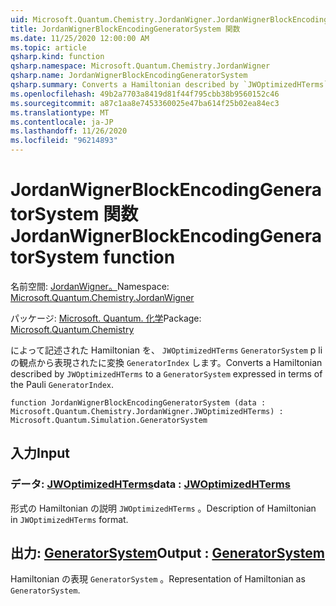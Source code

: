 ```yaml
---
uid: Microsoft.Quantum.Chemistry.JordanWigner.JordanWignerBlockEncodingGeneratorSystem
title: JordanWignerBlockEncodingGeneratorSystem 関数
ms.date: 11/25/2020 12:00:00 AM
ms.topic: article
qsharp.kind: function
qsharp.namespace: Microsoft.Quantum.Chemistry.JordanWigner
qsharp.name: JordanWignerBlockEncodingGeneratorSystem
qsharp.summary: Converts a Hamiltonian described by `JWOptimizedHTerms` to a `GeneratorSystem` expressed in terms of the Pauli `GeneratorIndex`.
ms.openlocfilehash: 49b2a7703a8419d81f44f795cbb38b9560152c46
ms.sourcegitcommit: a87c1aa8e7453360025e47ba614f25b02ea84ec3
ms.translationtype: MT
ms.contentlocale: ja-JP
ms.lasthandoff: 11/26/2020
ms.locfileid: "96214893"
---
```

# <a name="jordanwignerblockencodinggeneratorsystem-function"></a><span data-ttu-id="d210b-102">JordanWignerBlockEncodingGeneratorSystem 関数</span><span class="sxs-lookup"><span data-stu-id="d210b-102">JordanWignerBlockEncodingGeneratorSystem function</span></span>

<span data-ttu-id="d210b-103">名前空間: [JordanWigner。](xref:Microsoft.Quantum.Chemistry.JordanWigner)</span><span class="sxs-lookup"><span data-stu-id="d210b-103">Namespace: [Microsoft.Quantum.Chemistry.JordanWigner](xref:Microsoft.Quantum.Chemistry.JordanWigner)</span></span>

<span data-ttu-id="d210b-104">パッケージ: [Microsoft. Quantum. 化学](https://nuget.org/packages/Microsoft.Quantum.Chemistry)</span><span class="sxs-lookup"><span data-stu-id="d210b-104">Package: [Microsoft.Quantum.Chemistry](https://nuget.org/packages/Microsoft.Quantum.Chemistry)</span></span>


<span data-ttu-id="d210b-105">によって記述された Hamiltonian を、 `JWOptimizedHTerms` `GeneratorSystem` p li の観点から表現されたに変換 `GeneratorIndex` します。</span><span class="sxs-lookup"><span data-stu-id="d210b-105">Converts a Hamiltonian described by `JWOptimizedHTerms` to a `GeneratorSystem` expressed in terms of the Pauli `GeneratorIndex`.</span></span>

```qsharp
function JordanWignerBlockEncodingGeneratorSystem (data : Microsoft.Quantum.Chemistry.JordanWigner.JWOptimizedHTerms) : Microsoft.Quantum.Simulation.GeneratorSystem
```


## <a name="input"></a><span data-ttu-id="d210b-106">入力</span><span class="sxs-lookup"><span data-stu-id="d210b-106">Input</span></span>

### <a name="data--jwoptimizedhterms"></a><span data-ttu-id="d210b-107">データ: [JWOptimizedHTerms](xref:Microsoft.Quantum.Chemistry.JordanWigner.JWOptimizedHTerms)</span><span class="sxs-lookup"><span data-stu-id="d210b-107">data : [JWOptimizedHTerms](xref:Microsoft.Quantum.Chemistry.JordanWigner.JWOptimizedHTerms)</span></span>

<span data-ttu-id="d210b-108">形式の Hamiltonian の説明 `JWOptimizedHTerms` 。</span><span class="sxs-lookup"><span data-stu-id="d210b-108">Description of Hamiltonian in `JWOptimizedHTerms` format.</span></span>



## <a name="output--generatorsystem"></a><span data-ttu-id="d210b-109">出力: [GeneratorSystem](xref:Microsoft.Quantum.Simulation.GeneratorSystem)</span><span class="sxs-lookup"><span data-stu-id="d210b-109">Output : [GeneratorSystem](xref:Microsoft.Quantum.Simulation.GeneratorSystem)</span></span>

<span data-ttu-id="d210b-110">Hamiltonian の表現 `GeneratorSystem` 。</span><span class="sxs-lookup"><span data-stu-id="d210b-110">Representation of Hamiltonian as `GeneratorSystem`.</span></span>